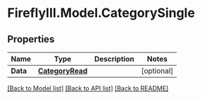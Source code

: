 # FireflyIII.Model.CategorySingle
## Properties

Name | Type | Description | Notes
------------ | ------------- | ------------- | -------------
**Data** | [**CategoryRead**](CategoryRead.md) |  | [optional] 

[[Back to Model list]](../README.md#documentation-for-models) [[Back to API list]](../README.md#documentation-for-api-endpoints) [[Back to README]](../README.md)

